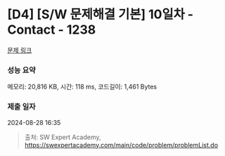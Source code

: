 # [D4] [S/W 문제해결 기본] 10일차 - Contact - 1238 

[문제 링크](https://swexpertacademy.com/main/code/problem/problemDetail.do?contestProbId=AV15B1cKAKwCFAYD) 

### 성능 요약

메모리: 20,816 KB, 시간: 118 ms, 코드길이: 1,461 Bytes

### 제출 일자

2024-08-28 16:35



> 출처: SW Expert Academy, https://swexpertacademy.com/main/code/problem/problemList.do
